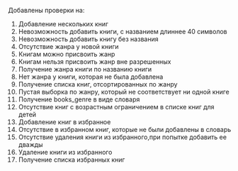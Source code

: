 Добавлены проверки на:
1. Добавление нескольких книг
2. Невозможность добавить книги, с названием длиннее 40 символов
3. Невозможность добавить книгу без названия
4. Отсутствие жанра у новой книги
5. Книгам можно присвоить жанр
6. Книгам нельзя присвоить жанр вне разрешенных
7. Получение жанра книги по названию книги
8. Нет жанра у книги, которая не была добавлена
9. Получение списка книг, отсортированных по жанру
10. Пустая выборка по жанру, который не соответствует ни одной книге
11. Получение books_genre в виде словаря
12. Отсутствие книг с возрастным ограничением в списке книг для детей
13. Добавление книг в избранное
14. Отсутствие в избранном книг, которые не были добавлены в словарь
15. Отсутствие удаления книги из избранного,при попытке добавить ее дважды
16. Удаление книги из избранного
17. Получение списка избранных книг